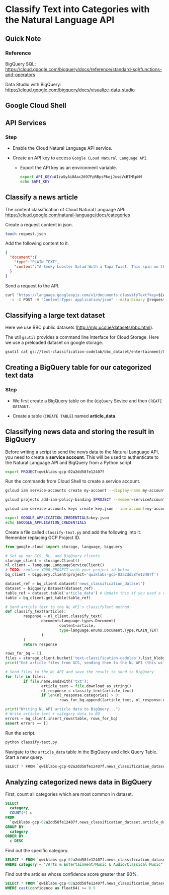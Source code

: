 # Classify Text into Categories with the Natural Language API



## Quick Note

### Reference

BigQuery SQL: <https://cloud.google.com/bigquery/docs/reference/standard-sql/functions-and-operators>

Data Studio with BigQuery: <https://cloud.google.com/bigquery/docs/visualize-data-studio>



## Google Cloud Shell



## API Services

### Step

*   Enable the Cloud Natural Language API service.

*   Create an API key to access `Google CLoud Natural Language API`.
    *   Export the API key as an environment variable.

        ```sh
        export API_KEY=AIzaSyAi8Aac2697FpRBpsPkejJxseVcBTMlpNM
        echo $API_KEY
        ```


## Classify a news article

The content classification of Cloud Natural Language API: <https://cloud.google.com/natural-language/docs/categories>

Create a request content in json.

```sh
touch request.json
```

Add the following content to it.

```json
{
  "document":{
    "type":"PLAIN_TEXT",
    "content":"A Smoky Lobster Salad With a Tapa Twist. This spin on the Spanish pulpo a la gallega skips the octopus, but keeps the sea salt, olive oil, pimentón and boiled potatoes."
  }
}
```

Send a request to the API.

```sh
curl "https://language.googleapis.com/v1/documents:classifyText?key=${API_KEY}" \
  -s -X POST -H "Content-Type: application/json" --data-binary @request.json
```



## Classifying a large text dataset

Here we use BBC public datasets (<http://mlg.ucd.ie/datasets/bbc.html>).

The util `gsutil` provides a command line interface for Cloud Storage. Here we use a preloaded dataset on google storage.

```sh
gsutil cat gs://text-classification-codelab/bbc_dataset/entertainment/001.txt
```



## Creating a BigQuery table for our categorized text data



### Step

*   We first create a BigQuery table on the `BigQuery` Sevice and then `CREATE DATASET`.

*   Create a table (`CREATE TABLE`) named **article_data**.



## Classifying news data and storing the result in BigQuery

Before writing a script to send the news data to the Natural Language API, you need to create a **service account**. This will be used to authenticate to the Natural Language API and BigQuery from a Python script.

```sh
export PROJECT=qwiklabs-gcp-02a2dd58fe12407f
```

Run the commands from Cloud Shell to create a service account.

```sh
gcloud iam service-accounts create my-account --display-name my-account

gcloud projects add-iam-policy-binding $PROJECT --member=serviceAccount:my-account@$PROJECT.iam.gserviceaccount.com --role=roles/bigquery.admin

gcloud iam service-accounts keys create key.json --iam-account=my-account@$PROJECT.iam.gserviceaccount.com

export GOOGLE_APPLICATION_CREDENTIALS=key.json
echo $GOOGLE_APPLICATION_CREDENTIALS
```

Create a file called `classify-text.py` and add the following into it. Remenber replacing GCP Project ID.

```python
from google.cloud import storage, language, bigquery

# Set up our GCS, NL, and BigQuery clients
storage_client = storage.Client()
nl_client = language.LanguageServiceClient()
# TODO: replace YOUR_PROJECT with your project id below
bq_client = bigquery.Client(project='qwiklabs-gcp-02a2dd58fe12407f')

dataset_ref = bq_client.dataset('news_classification_dataset')
dataset = bigquery.Dataset(dataset_ref)
table_ref = dataset.table('article_data') # Update this if you used a different table name
table = bq_client.get_table(table_ref)

# Send article text to the NL API's classifyText method
def classify_text(article):
        response = nl_client.classify_text(
                document=language.types.Document(
                        content=article,
                        type=language.enums.Document.Type.PLAIN_TEXT
                )
        )
        return response

rows_for_bq = []
files = storage_client.bucket('text-classification-codelab').list_blobs()
print("Got article files from GCS, sending them to the NL API (this will take ~2 minutes)...")

# Send files to the NL API and save the result to send to BigQuery
for file in files:
        if file.name.endswith('txt'):
                article_text = file.download_as_string()
                nl_response = classify_text(article_text)
                if len(nl_response.categories) > 0:
                        rows_for_bq.append((article_text, nl_response.categories[0].name, nl_response.categories[0].confidence))

print("Writing NL API article data to BigQuery...")
# Write article text + category data to BQ
errors = bq_client.insert_rows(table, rows_for_bq)
assert errors == []
```

Run the script.

```sh
python classify-text.py
```

Navigate to the `article_data` table in the BigQuery and click Query Table. Start a new query.

```sh
SELECT * FROM `qwiklabs-gcp-02a2dd58fe12407f.news_classification_dataset.article_data`
```



## Analyzing categorized news data in BigQuery

First, count all categories which are most common in dataset.

```sql
SELECT
  category,
  COUNT(*) c
FROM
  `qwiklabs-gcp-02a2dd58fe12407f.news_classification_dataset.article_data`
GROUP BY
  category
ORDER BY
  c DESC
```

Find out the specific category.

```sql
SELECT * FROM `qwiklabs-gcp-02a2dd58fe12407f.news_classification_dataset.article_data`
WHERE category = "/Arts & Entertainment/Music & Audio/Classical Music"
```

Find out the articles whose confidence score greater than 90%.

```sql
SELECT * FROM `qwiklabs-gcp-02a2dd58fe12407f.news_classification_dataset.article_data`
WHERE cast(confidence as float64) >= 0.9
```











